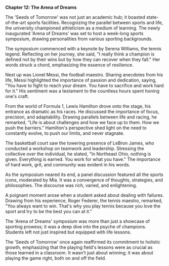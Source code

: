 **Chapter 12: The Arena of Dreams**

The 'Seeds of Tomorrow' was not just an academic hub; it boasted state-of-the-art sports facilities. Recognizing the parallel between sports and life, the university championed athleticism as a medium of learning. The newly inaugurated 'Arena of Dreams' was set to host a week-long sports symposium, drawing personalities from various sporting backgrounds.

The symposium commenced with a keynote by Serena Williams, the tennis legend. Reflecting on her journey, she said, "I really think a champion is defined not by their wins but by how they can recover when they fall." Her words struck a chord, emphasizing the essence of resilience.

Next up was Lionel Messi, the football maestro. Sharing anecdotes from his life, Messi highlighted the importance of passion and dedication, saying, "You have to fight to reach your dream. You have to sacrifice and work hard for it." His sentiment was a testament to the countless hours spent honing one's craft.

From the world of Formula 1, Lewis Hamilton drove onto the stage, his entrance as dramatic as his races. He discussed the importance of focus, precision, and adaptability. Drawing parallels between life and racing, he remarked, "Life is about challenges and how we face up to them. How we push the barriers." Hamilton's perspective shed light on the need to constantly evolve, to push our limits, and never stagnate.

The basketball court saw the towering presence of LeBron James, who conducted a workshop on teamwork and leadership. Stressing the collective over the individual, he stated, "In Northeast Ohio, nothing is given. Everything is earned. You work for what you have." The importance of hard work, grit, and community was evident in his words.

As the symposium neared its end, a panel discussion featured all the sports icons, moderated by Mia. It was a convergence of thoughts, strategies, and philosophies. The discourse was rich, varied, and enlightening.

A poignant moment arose when a student asked about dealing with failures. Drawing from his experience, Roger Federer, the tennis maestro, remarked, "You always want to win. That's why you play tennis because you love the sport and try to be the best you can at it."

The 'Arena of Dreams' symposium was more than just a showcase of sporting prowess; it was a deep dive into the psyche of champions. Students left not just inspired but equipped with life lessons.

The 'Seeds of Tomorrow' once again reaffirmed its commitment to holistic growth, emphasizing that the playing field's lessons were as crucial as those learned in a classroom. It wasn't just about winning; it was about playing the game right, both on and off the field.
